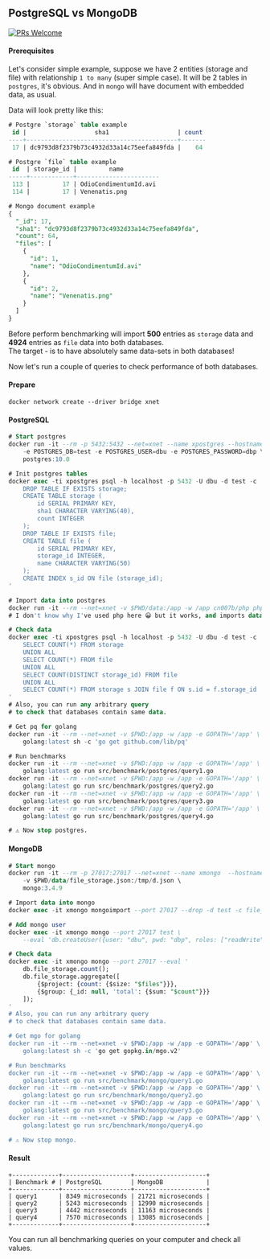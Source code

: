 PostgreSQL vs MongoDB
-

[![PRs Welcome](https://img.shields.io/badge/PRs-welcome-brightgreen.svg?style=flat-square)](http://makeapullrequest.com)

#### Prerequisites

Let's consider simple example,
suppose we have 2 entities (storage and file) with relationship `1 to many` (super simple case).
It will be 2 tables in `postgres`, it's obvious.
And in `mongo` will have document with embedded data, as usual.

Data will look pretty like this:

````sql
# Postgre `storage` table example
 id |                   sha1                   | count
----+------------------------------------------+-------
 17 | dc9793d8f2379b73c4932d33a14c75eefa849fda |    64

# Postgre `file` table example
 id  | storage_id |         name
-----+------------+-----------------------
 113 |         17 | OdioCondimentumId.avi
 114 |         17 | Venenatis.png

# Mongo document example
{
  "_id": 17,
  "sha1": "dc9793d8f2379b73c4932d33a14c75eefa849fda",
  "count": 64,
  "files": [
    {
      "id": 1,
      "name": "OdioCondimentumId.avi"
    },
    {
      "id": 2,
      "name": "Venenatis.png"
    }
  ]
}
````

Before perform benchmarking will import
**500** entries as `storage` data and **4924** entries as `file` data into both databases.
<br>The target - is to have absolutely same data-sets in both databases!

Now let's run a couple of queries to check performance of both databases.

#### Prepare

````
docker network create --driver bridge xnet
````

#### PostgreSQL

````sql
# Start postgres
docker run -it --rm -p 5432:5432 --net=xnet --name xpostgres --hostname xpostgres \
    -e POSTGRES_DB=test -e POSTGRES_USER=dbu -e POSTGRES_PASSWORD=dbp \
    postgres:10.0

# Init postgres tables
docker exec -ti xpostgres psql -h localhost -p 5432 -U dbu -d test -c '
    DROP TABLE IF EXISTS storage;
    CREATE TABLE storage (
        id SERIAL PRIMARY KEY,
        sha1 CHARACTER VARYING(40),
        count INTEGER
    );
    DROP TABLE IF EXISTS file;
    CREATE TABLE file (
        id SERIAL PRIMARY KEY,
        storage_id INTEGER,
        name CHARACTER VARYING(50)
    );
    CREATE INDEX s_id ON file (storage_id);
'

# Import data into postgres
docker run -it --rm --net=xnet -v $PWD/data:/app -w /app cn007b/php php importDataIntoPostgres.php
# I don't know why I've used php here 😀 but it works, and imports data into db 😉

# Check data
docker exec -ti xpostgres psql -h localhost -p 5432 -U dbu -d test -c '
    SELECT COUNT(*) FROM storage
    UNION ALL
    SELECT COUNT(*) FROM file
    UNION ALL
    SELECT COUNT(DISTINCT storage_id) FROM file
    UNION ALL
    SELECT COUNT(*) FROM storage s JOIN file f ON s.id = f.storage_id
'
# Also, you can run any arbitrary query
# to check that databases contain same data.

# Get pq for golang
docker run -it --rm --net=xnet -v $PWD:/app -w /app -e GOPATH='/app' \
    golang:latest sh -c 'go get github.com/lib/pq'

# Run benchmarks
docker run -it --rm --net=xnet -v $PWD:/app -w /app -e GOPATH='/app' \
    golang:latest go run src/benchmark/postgres/query1.go
docker run -it --rm --net=xnet -v $PWD:/app -w /app -e GOPATH='/app' \
    golang:latest go run src/benchmark/postgres/query2.go
docker run -it --rm --net=xnet -v $PWD:/app -w /app -e GOPATH='/app' \
    golang:latest go run src/benchmark/postgres/query3.go
docker run -it --rm --net=xnet -v $PWD:/app -w /app -e GOPATH='/app' \
    golang:latest go run src/benchmark/postgres/query4.go

# ⚠️ Now stop postgres.
````

#### MongoDB

````sql
# Start mongo
docker run -it --rm -p 27017:27017 --net=xnet --name xmongo  --hostname xmongo \
    -v $PWD/data/file_storage.json:/tmp/d.json \
    mongo:3.4.9

# Import data into mongo
docker exec -it xmongo mongoimport --port 27017 --drop -d test -c file_storage /tmp/d.json

# Add mongo user
docker exec -it xmongo mongo --port 27017 test \
    --eval 'db.createUser({user: "dbu", pwd: "dbp", roles: ["readWrite", "dbAdmin"]})'

# Check data
docker exec -it xmongo mongo --port 27017 --eval '
    db.file_storage.count();
    db.file_storage.aggregate([
        {$project: {count: {$size: "$files"}}},
        {$group: {_id: null, 'total': {$sum: "$count"}}}
    ]);
'
# Also, you can run any arbitrary query
# to check that databases contain same data.

# Get mgo for golang
docker run -it --rm --net=xnet -v $PWD:/app -w /app -e GOPATH='/app' \
    golang:latest sh -c 'go get gopkg.in/mgo.v2'

# Run benchmarks
docker run -it --rm --net=xnet -v $PWD:/app -w /app -e GOPATH='/app' \
    golang:latest go run src/benchmark/mongo/query1.go
docker run -it --rm --net=xnet -v $PWD:/app -w /app -e GOPATH='/app' \
    golang:latest go run src/benchmark/mongo/query2.go
docker run -it --rm --net=xnet -v $PWD:/app -w /app -e GOPATH='/app' \
    golang:latest go run src/benchmark/mongo/query3.go
docker run -it --rm --net=xnet -v $PWD:/app -w /app -e GOPATH='/app' \
    golang:latest go run src/benchmark/mongo/query4.go

# ⚠️ Now stop mongo.
````

#### Result

````
+-------------+-------------------+--------------------+
| Benchmark # | PostgreSQL        | MongoDB            |
+-------------+-------------------+--------------------+
| query1      | 8349 microseconds | 21721 microseconds |
| query2      | 5243 microseconds | 12990 microseconds |
| query3      | 4442 microseconds | 11163 microseconds |
| query4      | 7570 microseconds | 13085 microseconds |
+-------------+-------------------+--------------------+
````

You can run all benchmarking queries on your computer and check all values.
